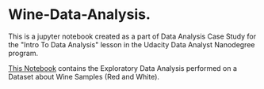 # Wine-Data-Analysis.

This is a jupyter notebook created as a part of Data Analysis Case Study for the "Intro To Data Analysis" lesson in the Udacity Data Analyst Nanodegree program.

[This Notebook](Wine%20Samples%20Data%20Analysis.ipynb) contains the Exploratory Data Analysis performed on a Dataset about Wine Samples (Red and White).



